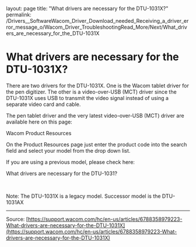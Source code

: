 layout: page
title: "What drivers are necessary for the DTU-1031X?"
permalink: /Drivers__SoftwareWacom_Driver_Download_needed_Receiving_a_driver_error_message_o/Wacom_Driver_TroubleshootingRead_More/Next/What_drivers_are_necessary_for_the_DTU-1031X

# What drivers are necessary for the DTU-1031X?

There are two drivers for the DTU-1031X. One is the Wacom tablet driver for the pen digitizer. The other is a video-over-USB (MCT) driver since the DTU-1031X uses USB to transmit the video signal instead of using a separate video card and cable.


The pen tablet driver and the very latest video-over-USB (MCT) driver are available here on this page:


Wacom Product Resources


On the Product Resources page just enter the product code into the search field and select your model from the drop down list.


If you are using a previous model, please check here:

What drivers are necessary for the DTU-1031?



 



Note: The DTU-1031X is a legacy model. Successor model is the DTU-1031AX

---
Source: [https://support.wacom.com/hc/en-us/articles/6788358979223-What-drivers-are-necessary-for-the-DTU-1031X](https://support.wacom.com/hc/en-us/articles/6788358979223-What-drivers-are-necessary-for-the-DTU-1031X)
